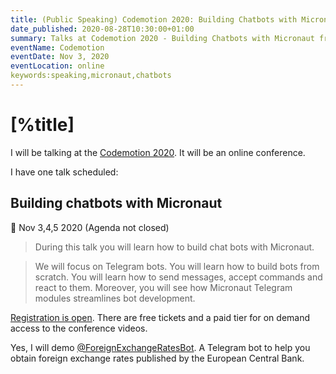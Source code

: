 ```yaml
---
title: (Public Speaking) Codemotion 2020: Building Chatbots with Micronaut framework.
date_published: 2020-08-28T10:30:00+01:00
summary: Talks at Codemotion 2020 - Building Chatbots with Micronaut framework.
eventName: Codemotion
eventDate: Nov 3, 2020
eventLocation: online
keywords:speaking,micronaut,chatbots
---
```


# [%title]

I will be talking at the [Codemotion 2020](https://events.codemotion.com/conferences/online/2020/online-tech-conference-spanish-edition/). It will be an online conference.

I have one talk scheduled: 

## Building chatbots with Micronaut 

📅 Nov 3,4,5  2020 (Agenda not closed)

> During this talk you will learn how to build chat bots with Micronaut.  

> We will focus on Telegram bots. You will learn how to build bots from scratch. You will learn how to send messages, accept commands and react to them. Moreover, you will see how Micronaut Telegram modules streamlines bot development. 


[Registration is open](https://events.codemotion.com/conferences/online/2020/online-tech-conference-spanish-edition/). There are free tickets and a paid tier for on demand access to the conference videos. 

Yes, I will demo [@ForeignExchangeRatesBot](https://exchangeratesbot.com). A Telegram bot to help you obtain foreign exchange rates published by the European Central Bank.